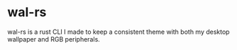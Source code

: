 # wal-rs
wal-rs is a rust CLI I made to keep a consistent theme with both my desktop wallpaper and RGB peripherals.
